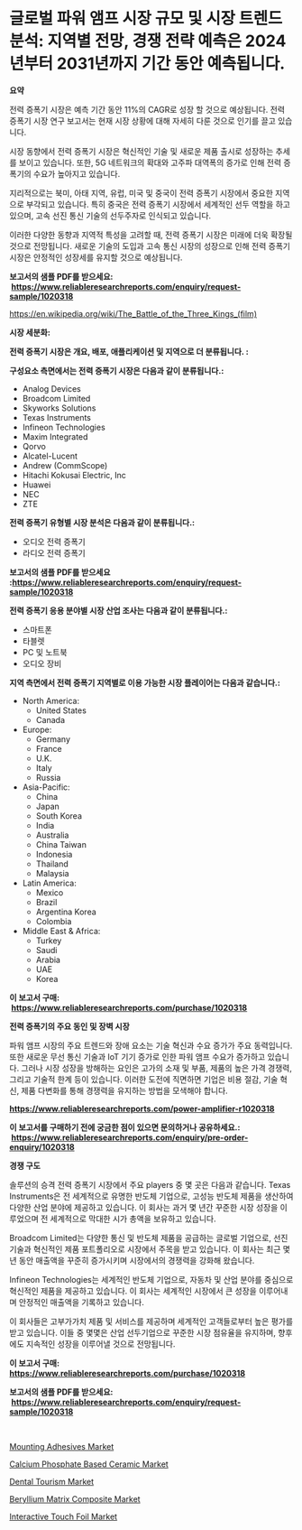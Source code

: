 <p><h1>글로벌 파워 앰프 시장 규모 및 시장 트렌드 분석: 지역별 전망, 경쟁 전략 예측은 2024년부터 2031년까지 기간 동안 예측됩니다.</h1></p><p><strong>요약</strong></p>
<p><p>전력 증폭기 시장은 예측 기간 동안 11%의 CAGR로 성장 할 것으로 예상됩니다. 전력 증폭기 시장 연구 보고서는 현재 시장 상황에 대해 자세히 다룬 것으로 인기를 끌고 있습니다.</p><p>시장 동향에서 전력 증폭기 시장은 혁신적인 기술 및 새로운 제품 출시로 성장하는 추세를 보이고 있습니다. 또한, 5G 네트워크의 확대와 고주파 대역폭의 증가로 인해 전력 증폭기의 수요가 높아지고 있습니다.</p><p>지리적으로는 북미, 아태 지역, 유럽, 미국 및 중국이 전력 증폭기 시장에서 중요한 지역으로 부각되고 있습니다. 특히 중국은 전력 증폭기 시장에서 세계적인 선두 역할을 하고 있으며, 고속 선진 통신 기술의 선두주자로 인식되고 있습니다.</p><p>이러한 다양한 동향과 지역적 특성을 고려할 때, 전력 증폭기 시장은 미래에 더욱 확장될 것으로 전망됩니다. 새로운 기술의 도입과 고속 통신 시장의 성장으로 인해 전력 증폭기 시장은 안정적인 성장세를 유지할 것으로 예상됩니다.</p></p>
<p><strong>보고서의 샘플 PDF를 받으세요: &nbsp;<a href="https://www.reliableresearchreports.com/enquiry/request-sample/1020318">https://www.reliableresearchreports.com/enquiry/request-sample/1020318</a></strong></p>
<p><a href="https://en.wikipedia.org/wiki/The_Battle_of_the_Three_Kings_(film)">https://en.wikipedia.org/wiki/The_Battle_of_the_Three_Kings_(film)</a></p>
<p><strong>시장 세분화:</strong></p>
<p><strong> 전력 증폭기 시장은 개요, 배포, 애플리케이션 및 지역으로 더 분류됩니다. :</strong></p>
<p><strong>구성요소 측면에서는 전력 증폭기 시장은 다음과 같이 분류됩니다.:</strong></p>
<p><ul><li>Analog Devices</li><li>Broadcom Limited</li><li>Skyworks Solutions</li><li>Texas Instruments</li><li>Infineon Technologies</li><li>Maxim Integrated</li><li>Qorvo</li><li>Alcatel-Lucent</li><li>Andrew (CommScope)</li><li>Hitachi Kokusai Electric, Inc</li><li>Huawei</li><li>NEC</li><li>ZTE</li></ul></p>
<p><strong> 전력 증폭기 유형별 시장 분석은 다음과 같이 분류됩니다.:</strong></p>
<p><ul><li>오디오 전력 증폭기</li><li>라디오 전력 증폭기</li></ul></p>
<p><strong>보고서의 샘플 PDF를 받으세요 :<a href="https://www.reliableresearchreports.com/enquiry/request-sample/1020318">https://www.reliableresearchreports.com/enquiry/request-sample/1020318</a></strong></p>
<p><strong> 전력 증폭기 응용 분야별 시장 산업 조사는 다음과 같이 분류됩니다.:</strong></p>
<p><ul><li>스마트폰</li><li>타블렛</li><li>PC 및 노트북</li><li>오디오 장비</li></ul></p>
<p><strong>지역 측면에서 전력 증폭기 지역별로 이용 가능한 시장 플레이어는 다음과 같습니다.:</strong></p>
<p><ul>
    <li>
        North America:
        <ul>
            <li>United States</li>
            <li>Canada</li>
        </ul>
    </li>
    <li>
        Europe:
        <ul>
            <li>Germany</li>
            <li>France</li>
            <li>U.K.</li>
            <li>Italy</li>
            <li>Russia</li>
        </ul>
    </li>
    <li>
        Asia-Pacific:
        <ul>
            <li>China</li>
            <li>Japan</li>
            <li>South Korea</li>
            <li>India</li>
            <li>Australia</li>
            <li>China Taiwan</li>
            <li>Indonesia</li>
            <li>Thailand</li>
            <li>Malaysia</li>
        </ul>
    </li>
    <li>
        Latin America:
        <ul>
            <li>Mexico</li>
            <li>Brazil</li>
            <li>Argentina Korea</li>
            <li>Colombia</li>
        </ul>
    </li>
    <li>
        Middle East & Africa:
        <ul>
            <li>Turkey</li>
            <li>Saudi</li>
            <li>Arabia</li>
            <li>UAE</li>
            <li>Korea</li>
        </ul>
    </li>
    </ul></p>
<p><strong>이 보고서 구매: &nbsp;<a href="https://www.reliableresearchreports.com/purchase/1020318">https://www.reliableresearchreports.com/purchase/1020318</a></strong></p>
<p><strong>전력 증폭기의 주요 동인 및 장벽 시장</strong></p>
<p><p>파워 앰프 시장의 주요 트렌드와 장애 요소는 기술 혁신과 수요 증가가 주요 동력입니다. 또한 새로운 무선 통신 기술과 IoT 기기 증가로 인한 파워 앰프 수요가 증가하고 있습니다. 그러나 시장 성장을 방해하는 요인은 고가의 소재 및 부품, 제품의 높은 가격 경쟁력, 그리고 기술적 한계 등이 있습니다. 이러한 도전에 직면하면 기업은 비용 절감, 기술 혁신, 제품 다변화를 통해 경쟁력을 유지하는 방법을 모색해야 합니다.</p></p>
<p><strong><a href="https://www.reliableresearchreports.com/power-amplifier-r1020318">https://www.reliableresearchreports.com/power-amplifier-r1020318</a></strong></p>
<p><strong>이 보고서를 구매하기 전에 궁금한 점이 있으면 문의하거나 공유하세요.: &nbsp;<a href="https://www.reliableresearchreports.com/enquiry/pre-order-enquiry/1020318">https://www.reliableresearchreports.com/enquiry/pre-order-enquiry/1020318</a></strong></p>
<p><strong>경쟁 구도</strong></p>
<p><p>솔루션의 승격 전력 증폭기 시장에서 주요 players 중 몇 곳은 다음과 같습니다. Texas Instruments은 전 세계적으로 유명한 반도체 기업으로, 고성능 반도체 제품을 생산하여 다양한 산업 분야에 제공하고 있습니다. 이 회사는 과거 몇 년간 꾸준한 시장 성장을 이루었으며 전 세계적으로 막대한 시가 총액을 보유하고 있습니다.</p><p>Broadcom Limited는 다양한 통신 및 반도체 제품을 공급하는 글로벌 기업으로, 선진 기술과 혁신적인 제품 포트폴리오로 시장에서 주목을 받고 있습니다. 이 회사는 최근 몇 년 동안 매출액을 꾸준히 증가시키며 시장에서의 경쟁력을 강화해 왔습니다.</p><p>Infineon Technologies는 세계적인 반도체 기업으로, 자동차 및 산업 분야를 중심으로 혁신적인 제품을 제공하고 있습니다. 이 회사는 세계적인 시장에서 큰 성장을 이루어내며 안정적인 매출액을 기록하고 있습니다.</p><p>이 회사들은 고부가가치 제품 및 서비스를 제공하며 세계적인 고객들로부터 높은 평가를 받고 있습니다. 이들 중 몇몇은 산업 선두기업으로 꾸준한 시장 점유율을 유지하며, 향후에도 지속적인 성장을 이루어낼 것으로 전망됩니다.</p></p>
<p><strong>이 보고서 구매: &nbsp; <a href="https://www.reliableresearchreports.com/purchase/1020318">https://www.reliableresearchreports.com/purchase/1020318</a></strong></p>
<p><strong>보고서의 샘플 PDF를 받으세요: &nbsp;<a href="https://www.reliableresearchreports.com/enquiry/request-sample/1020318">https://www.reliableresearchreports.com/enquiry/request-sample/1020318</a></strong><strong></strong></p>
<p>&nbsp;</p>
<p><p><a href="https://github.com/msbsaifansami/Market-Research-Report-List-1/blob/main/mounting-adhesives-market.md">Mounting Adhesives Market</a></p><p><a href="https://medium.com/@karleeprice2004/calcium-phosphate-based-ceramic-market-share-and-new-trends-analysis-by-its-type-application-5bd7ecae09f1">Calcium Phosphate Based Ceramic Market</a></p><p><a href="https://issuu.com/reportprime-2/docs/dental-tourism-market-size-2030.pptx">Dental Tourism Market</a></p><p><a href="https://medium.com/@marcoshoppe2023/beryllium-matrix-composite-market-investigation-industry-evolution-and-forecast-till-2031-210914e86b8d">Beryllium Matrix Composite Market</a></p><p><a href="https://github.com/khlifeservices/Market-Research-Report-List-1/blob/main/interactive-touch-foil-market.md">Interactive Touch Foil Market</a></p></p>